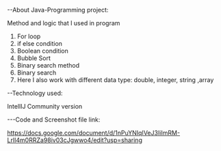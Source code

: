 --About Java-Programming project:

Method and logic that I used in program

1. For loop
2. if else condition
3. Boolean condition
4. Bubble Sort
5. Binary search method
6. Binary search
7. Here I also work with different data type: double, integer, string ,array 


--Technology used:


IntellIJ Community version


---Code and Screenshot file link:


https://docs.google.com/document/d/1nPuYNIqIVeJ3IiImRM-LrIl4m0RRZa98iv03cJgwwo4/edit?usp=sharing
